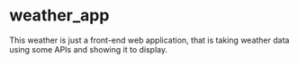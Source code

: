 # weather_app
This weather is just a front-end web application, that is taking weather data using some APIs and showing it to display.
